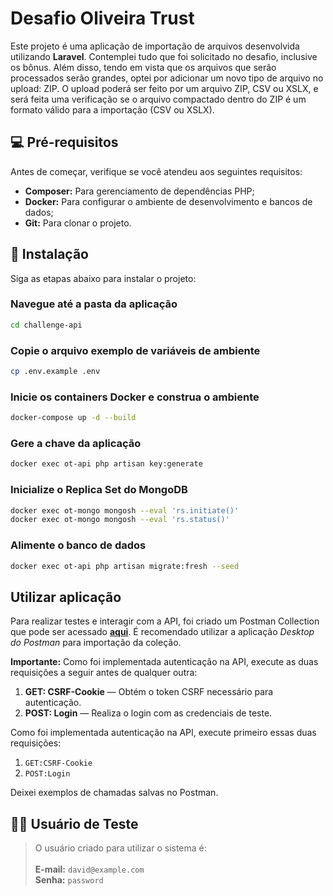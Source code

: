 # Desafio Oliveira Trust

Este projeto é uma aplicação de importação de arquivos desenvolvida utilizando **Laravel**. Contemplei tudo que foi solicitado no desafio, inclusive os bônus. Além disso, tendo em vista que os arquivos que serão processados serão grandes, optei por adicionar um novo tipo de arquivo no upload: ZIP. O upload poderá ser feito por um arquivo ZIP, CSV ou XSLX, e será feita uma verificação se o arquivo compactado dentro do ZIP é um formato válido para a importação (CSV ou XSLX).

## 💻 Pré-requisitos

Antes de começar, verifique se você atendeu aos seguintes requisitos:
* **Composer:** Para gerenciamento de dependências PHP;
* **Docker:** Para configurar o ambiente de desenvolvimento e bancos de dados;
* **Git:** Para clonar o projeto.

## 🚀 Instalação

Siga as etapas abaixo para instalar o projeto:

### Navegue até a pasta da aplicação
```sh
cd challenge-api
```

### Copie o arquivo exemplo de variáveis de ambiente
```sh
cp .env.example .env
```

### Inicie os containers Docker e construa o ambiente
```sh
docker-compose up -d --build
```

### Gere a chave da aplicação
```sh
docker exec ot-api php artisan key:generate
```

### Inicialize o Replica Set do MongoDB
```sh
docker exec ot-mongo mongosh --eval 'rs.initiate()'
docker exec ot-mongo mongosh --eval 'rs.status()'
```

### Alimente o banco de dados
```sh
docker exec ot-api php artisan migrate:fresh --seed
```

## Utilizar aplicação
Para realizar testes e interagir com a API, foi criado um Postman Collection que pode ser acessado [**aqui**](https://www.postman.com/payload-cosmonaut-36870423/workspace/oliveira-trust-challenge/request/17848575-011c4934-25f8-4e2e-b20a-8b3caa6cdfdf?action=share&creator=17848575&ctx=documentation&active-environment=17848575-73628c9c-78c6-44c5-801b-7766f811220f). É recomendado utilizar a aplicação *Desktop do Postman* para importação da coleção.

**Importante:** Como foi implementada autenticação na API, execute as duas requisições a seguir antes de qualquer outra:

1. **GET: CSRF-Cookie** — Obtém o token CSRF necessário para autenticação.
2. **POST: Login** — Realiza o login com as credenciais de teste.

Como foi implementada autenticação na API, execute primeiro essas duas requisições:
1. `GET:CSRF-Cookie`
2. `POST:Login`

Deixei exemplos de chamadas salvas no Postman.

## 🧑‍💻 Usuário de Teste
> O usuário criado para utilizar o sistema é:<br /><br />
> **E-mail:** `david@example.com`<br />
> **Senha:** `password`